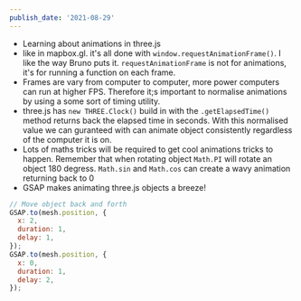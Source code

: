 ```yaml
---
publish_date: '2021-08-29'
---
```


- Learning about animations in three.js
- like in mapbox.gl. it's all done with `window.requestAnimationFrame()`. I like the way Bruno puts it. `requestAnimationFrame` is not for animations, it's for running a function on each frame.
- Frames are vary from computer to computer, more power computers can run at higher FPS. Therefore it;s important to normalise animations by using a some sort of timing utility.
- three.js has `new THREE.Clock()` build in with the `.getElapsedTime()` method returns back the elapsed time in seconds. With this normalised value we can guranteed with can animate object consistently regardless of the computer it is on.
- Lots of maths tricks will be required to get cool animations tricks to happen. Remember that when rotating object `Math.PI` will rotate an object 180 degress. `Math.sin` and `Math.cos` can create a wavy animation returning back to 0
- GSAP makes animating three.js objects a breeze!

```js
// Move object back and forth
GSAP.to(mesh.position, {
  x: 2,
  duration: 1,
  delay: 1,
});
GSAP.to(mesh.position, {
  x: 0,
  duration: 1,
  delay: 2,
});
```
